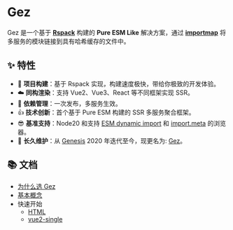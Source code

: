 # Gez
Gez 是一个基于 **[Rspack](https://rspack.dev/)** 构建的 **Pure ESM Like** 解决方案，通过 **[importmap](https://developer.mozilla.org/zh-CN/docs/Web/HTML/Element/script/type/importmap)** 将多服务的模块链接到具有哈希缓存的文件中。

## ✨ 特性
- 🚀 **项目构建**：基于 Rspack 实现，构建速度极快，带给你极致的开发体验。
- ☁️ **同构渲染**：支持 Vue2、Vue3、React 等不同框架实现 SSR。
- 🎯 **依赖管理**：一次发布，多服务生效。
- 👍 **技术创新**：首个基于 Pure ESM 构建的 SSR 多服务聚合框架。
- 😎 **基准支持**：Node20 和支持 [ESM dynamic import](https://caniuse.com/es6-module-dynamic-import) 和 [import.meta](https://caniuse.com/mdn-javascript_operators_import_meta) 的浏览器。
- 👏 **长久维护**：从 [Genesis](https://www.npmjs.com/package/@fmfe/genesis-core) 2020 年迭代至今，现更名为: [Gez](https://www.npmjs.com/package/@gez/core)。

## 📚 文档
- [为什么选 Gez ](./docs/zh-CN/why.md)
- [基本概念](./docs/zh-CN/quick-start/basic-concept.md)
- 快速开始
  - [HTML](./docs/zh-CN/quick-start/html.md)
  - [vue2-single](./docs/zh-CN/quick-start/vue2-single.md)